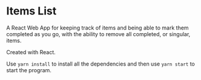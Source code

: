 # Items List
A React Web App for keeping track of items and being able to mark them completed as you go, with the ability to remove all completed, or singular, items.

Created with React. 

Use ```yarn install``` to install all the dependencies and then use ```yarn start``` to start the program.
